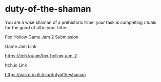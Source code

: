 # duty-of-the-shaman
You are a wise shaman of a prehistoric tribe, your task is completing rituals for the good of all in your tribe. 

Fox Hollow Game Jam 2 Submission

Game Jam Link

https://itch.io/jam/fox-hollow-jam-2

Itch.io Link

https://nalzurin.itch.io/dutyoftheshaman
